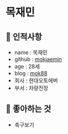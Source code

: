 # 목재민

## 🥸 인적사항

- name : 목재민
- github : [mokjaemin](https://github.com/mokjaemin)
- age : 28세
- blog : [mok88](https://mokjaemin88.tistory.com/)
- 회사 : 현대오토에버
- 부서 : 차량전장

## 🥕 좋아하는 것

- 축구보기
